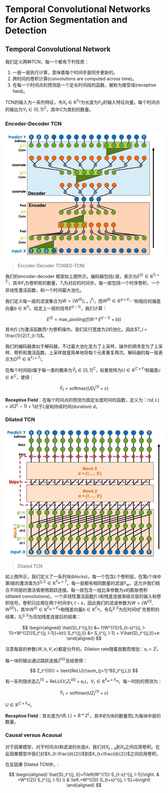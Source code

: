 # Temporal Convolutional Networks for Action Segmentation and Detection

## Temporal Convolutional Network

我们定义两种TCN，每一个都有下列性质：

1. 一层一层执行计算，意味着每个时间步是同步更新的。
2. 跨时间的卷积计算(convolutions are computed across time)。
3. 在每一个时间点的预测是一个定长时间段的函数，被称为接受域(receptive field)。

TCN的输入为一系列特征，令$X_t \in \mathbb{R}^{F_0}$为长度为$F_0$的输入特征向量。每个时间点的输出为$Y_t\in \{0,1\}^C$，其中$C$为类别的数量。

### Encoder-Decoder TCN

![ED-TCN](1.png)

> Encoder-Decoder TCN(ED-TCN)

我们的encoder-decoder 框架如上图所示。编码器包括$L$层，表示为$E^{(l)}\in \mathbb{R}^{F_l\times T_l}$，其中$F_l$为卷积核的数量，$T_l$为对应的时间步。每一层包括一个时序卷积，一个非线性激活函数，和一个时间最大池化。

我们定义每一层的滤波集合为$W = \{W^{(i)}\}_{i=1}^{F_l}$，而$W^{(i)}\in \mathbb{R}^{d\times F_{l-1}}$和相应的偏差向量$b\in \mathbb{R}^{F_l}$。给定上一层的信号$E^{(l-1)}$，我们计算：

$$
E^{(l)} = \text{max\_pooling}(f(W * E^{(l-1)} + b))
$$

其中$f(\cdot)$为激活函数而`*`为卷积操作。我们实行宽度为$2$的池化，因此$T_l = \frac{1}{2}T_{l-1}$。

我们的编码器类似于解码器，不过最大池化变为了上采样，操作的顺序变为了上采样、卷积和激活函数。上采样就是简单地将每个元素重复两次。解码器的每一层表示为$D^{(l)}\in \mathbb{R}^{F_l\times T_l}$。

在每个时间段$t$属于每一类的概率为$\hat{Y}_t \in [0,1]^C$，权重矩阵为$U\in \mathbb{R}^{C\times F_1}$和偏差$c\in \mathbb{R}^C$，使得：

$$
\hat{Y}_t  = \text{softmax}(UD^{(1)}_t+c)
$$

**Receptive Field**：在每个时间点的预测为固定长度时间的函数，定义为：$r(d, L)=d(2^L - 1) + 1$对于$L$层和持续时间(duration) $d$。

### Dilated TCN

![Dilated TCN](2.png)

> Dilated TCN

如上图所示，我们定义了一系列块(blocks)，每一个包含$L$个卷积层，在第$j$个块中第$l$层的激活值为$S^{(j,l)}\in \mathbb{R}^{F_w \times T}$。每一层都有相同数量的滤波$F_w$，这允许我们结合不同层的激活值使用跳跃连接。每一层包含一组比率参数为$s$的膨胀卷积(dilated convolutions)，一个非线性激活函数$f(\cdot)$和残差连接来结合层的输入和卷积信号。卷积只应用在两个时间步$t,t-s$，因此我们的滤波参数为$W = \{W^{(1)},W^{(2)}\}$，其中$W^{(i)}\in \mathbb{R}^{F_w\times F_w}$和残差向量$b\in \mathbb{R}^{F_w}$。令$\hat{S}_t^{(j,l)}$为在时间$t$扩充卷积的结果，$S_t^{(j,l)}$为添加残差连接后的结果：

$$
\begin{aligned}
    \hat{S}_t^{(j,l)} &= f(W^{(1)}S_{t-s}^{(j, l-1)}+W^{(2)}S_t^{(j, l-1)}+b)\\
    S_t^{(j,l)} &= S_t^{j, l-1} + V\hat{S}_t^{(j,l)}+e
\end{aligned}
$$

注意每层的参数$\{W,b,V,e\}$都是分开的。Dilation rate随着层数而增加：$s_l = 2^l$。

每一块的输出通过跳跃连接$Z^{(0)}$总结使得：

$$
Z_t^{(0)} = \text{ReLU}(\sum_{j=1}^BS_t^{j,L})
$$

有一系列隐状态$Z_t^{(1)}=\text{ReLU}(V_rZ_t^{(0)}+e_r)$，$V_r \in \mathbb{R}^{F_w \times F_w}$。每一时刻的预测为：

$$
\hat{Y}_t = \text{softmax}(UZ_t^{(1)} + c)
$$

$U\in \mathbb{R}^{C\times F_w}$。

**Receptive Field**：其长度为$r(B, L) = B*2^L$，其中$B$为块的数量而$L$为每块中层的数量。

### Causal versus Acausal

对于因果模型，对于时间点$t$和滤波的长度$d$，我们对$X_{t-d}$到$X_t$之间应用卷积。在反因果模型中我们对$X_{t-\frac{d}{2}}$到$X_{t+\frac{d}{2}}$之间应用卷积。

在反因果 Dilated TCN中，:

$$
\begin{aligned}
\hat{S}_t^{(j, l)}=f\left(W^{(1)} S_{t-s}^{(j, l-1)}\right. & +W^{(2)} S_t^{(j, l-1)} \\
& \left.+W^{(3)} S_{t+s}^{(j, l-1)}+b\right)
\end{aligned}
$$

